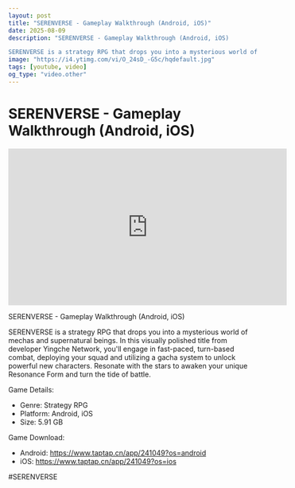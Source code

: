 ```yaml
---
layout: post
title: "SERENVERSE - Gameplay Walkthrough (Android, iOS)"
date: 2025-08-09
description: "SERENVERSE - Gameplay Walkthrough (Android, iOS)

SERENVERSE is a strategy RPG that drops you into a mysterious world of mechas and supernatural beings...."
image: "https://i4.ytimg.com/vi/O_24sD_-G5c/hqdefault.jpg"
tags: [youtube, video]
og_type: "video.other"
---
```


<script type="application/ld+json">
{
  "@context": "http://schema.org",
  "@type": "VideoObject",
  "name": "SERENVERSE - Gameplay Walkthrough (Android, iOS)",
  "description": "SERENVERSE - Gameplay Walkthrough (Android, iOS)\n\nSERENVERSE is a strategy RPG that drops you into a mysterious world of mechas and supernatural beings. In this visually polished title from developer Yingche Network, you'll engage in fast-paced, turn-based combat, deploying your squad and utilizing a gacha system to unlock powerful new characters. Resonate with the stars to awaken your unique Resonance Form and turn the tide of battle.\n\nGame Details:\n\n- Genre: Strategy RPG\n- Platform: Android, iOS\n- Size: 5.91 GB\n\nGame Download:\n\n- Android: https://www.taptap.cn/app/241049?os=android\n- iOS: https://www.taptap.cn/app/241049?os=ios\n\n#SERENVERSE",
  "thumbnailUrl": "https://i4.ytimg.com/vi/O_24sD_-G5c/hqdefault.jpg",
  "uploadDate": "2025-08-09T12:15:07",
  "embedUrl": "https://www.youtube.com/embed/O_24sD_-G5c",
  "publisher": {
    "@type": "Person",
    "name": "Celo Zaga"
  },
  "mainEntityOfPage": {
    "@type": "WebPage",
    "@id": "https://celozaga.github.io/2025/08/09/serenverse---gameplay-walkthrough-(android,-ios)-O_24sD_-G5c.html"
  },
  "duration": "PT0M0S"
}
</script>

<script type="application/ld+json">
{
  "@context": "http://schema.org",
  "@type": "BlogPosting",
  "headline": "SERENVERSE - Gameplay Walkthrough (Android, iOS)",
  "image": "https://i4.ytimg.com/vi/O_24sD_-G5c/hqdefault.jpg",
  "publisher": {
    "@type": "Person",
    "name": "Celo Zaga"
  },
  "url": "https://celozaga.github.io/2025/08/09/serenverse---gameplay-walkthrough-(android,-ios)-O_24sD_-G5c.html",
  "datePublished": "2025-08-09T12:15:07",
  "dateCreated": "2025-08-09T12:15:07",
  "dateModified": "2025-08-09T12:15:07",
  "description": "SERENVERSE - Gameplay Walkthrough (Android, iOS)\n\nSERENVERSE is a strategy RPG that drops you into a mysterious world of mechas and supernatural beings....",
  "author": {
    "@type": "Person",
    "name": "Celo Zaga"
  },
  "mainEntityOfPage": {
    "@type": "WebPage",
    "@id": "https://celozaga.github.io/2025/08/09/serenverse---gameplay-walkthrough-(android,-ios)-O_24sD_-G5c.html"
  }
}
</script>

<h1 class="youtube-post-title">SERENVERSE - Gameplay Walkthrough (Android, iOS)</h1>

<iframe width="560" height="315" src="https://www.youtube.com/embed/O_24sD_-G5c" class="youtube-post-embed" frameborder="0" allowfullscreen></iframe>

<p class="youtube-post-description">SERENVERSE - Gameplay Walkthrough (Android, iOS)

SERENVERSE is a strategy RPG that drops you into a mysterious world of mechas and supernatural beings. In this visually polished title from developer Yingche Network, you'll engage in fast-paced, turn-based combat, deploying your squad and utilizing a gacha system to unlock powerful new characters. Resonate with the stars to awaken your unique Resonance Form and turn the tide of battle.

Game Details:

- Genre: Strategy RPG
- Platform: Android, iOS
- Size: 5.91 GB

Game Download:

- Android: https://www.taptap.cn/app/241049?os=android
- iOS: https://www.taptap.cn/app/241049?os=ios

#SERENVERSE</p>
